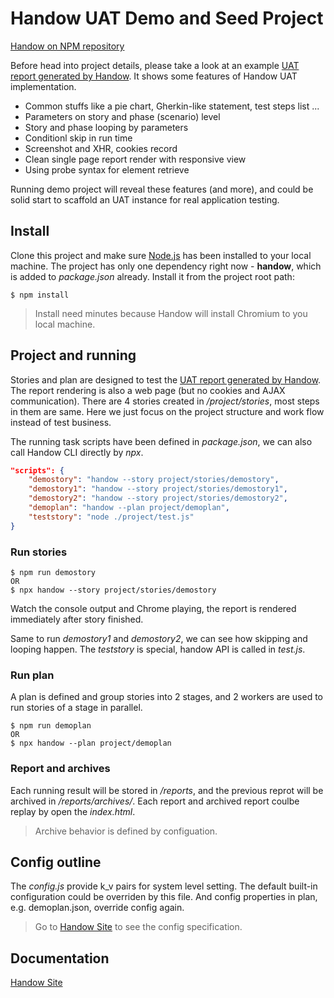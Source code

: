 # Handow UAT Demo and Seed Project

[Handow on NPM repository](https://www.npmjs.com/package/handow)

Before head into project details, please take a look at an example [UAT report generated by Handow](https://storage.googleapis.com/handow-uat-assets/static/uat-pet-store/index.html). It shows some features of Handow UAT implementation.

+ Common stuffs like a pie chart, Gherkin-like statement, test steps list ...
+ Parameters on story and phase (scenario) level
+ Story and phase looping by parameters
+ Conditionl skip in run time
+ Screenshot and XHR, cookies record
+ Clean single page report render with responsive view
+ Using probe syntax for element retrieve

Running demo project will reveal these features (and more), and could be solid start to scaffold an UAT instance for real application testing.

## Install

Clone this project and make sure [Node.js](https://nodejs.org/en/download/) has been installed to your local machine. The project has only one dependency right now - **handow**, which is added to _package.json_ already. Install it from the project root path:

```
$ npm install
```

> Install need minutes because Handow will install Chromium to you local machine.

## Project and running

Stories and plan are designed to test the [UAT report generated by Handow](https://storage.googleapis.com/handow-uat-assets/static/uat-pet-store/index.html). The report rendering is also a web page (but no cookies and AJAX communication). There are 4 stories created in _/project/stories_, most steps in them are same. Here we just focus on the project structure and work flow instead of test business.

The running task scripts have been defined in _package.json_, we can also call Handow CLI directly by _npx_.

```json
"scripts": {
    "demostory": "handow --story project/stories/demostory",
    "demostory1": "handow --story project/stories/demostory1",
    "demostory2": "handow --story project/stories/demostory2",
    "demoplan": "handow --plan project/demoplan",
    "teststory": "node ./project/test.js"
}
```

### Run stories

```
$ npm run demostory
OR
$ npx handow --story project/stories/demostory
```

Watch the console output and Chrome playing, the report is rendered immediately after story finished.

Same to run _demostory1_ and _demostory2_, we can see how skipping and looping happen. The _teststory_ is special, handow API is called in _test.js_.

### Run plan

A plan is defined and group stories into 2 stages, and 2 workers are used to run stories of a stage in parallel.

```
$ npm run demoplan
OR
$ npx handow --plan project/demoplan
```

### Report and archives

Each running result will be stored in _/reports_, and the previous reprot will be archived in _/reports/archives/_. Each report and archived report coulbe replay by open the _index.html_.

> Archive behavior is defined by configuation.

## Config outline

The _config.js_ provide k_v pairs for system level setting. The default built-in configuration could be overriden by this file. And config properties in plan, e.g. demoplan.json, override config again.

> Go to [Handow Site](https://docs.google.com/document/d/1rFdsDl7wZGsR47kMsQ28ki3OlAx9nVLl6fUmo2u198c/edit#heading=h.gfbuevxpquop) to see the config specification.

## Documentation

[Handow Site](https://docs.google.com/document/d/1rFdsDl7wZGsR47kMsQ28ki3OlAx9nVLl6fUmo2u198c/edit#heading=h.gfbuevxpquop)


